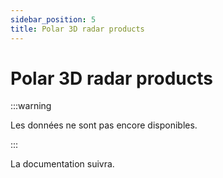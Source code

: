 ```yaml
---
sidebar_position: 5
title: Polar 3D radar products
---
```


<!-- @NOSPELL@ -->

# Polar 3D radar products

:::warning

Les données ne sont pas encore disponibles.

:::

La documentation suivra.